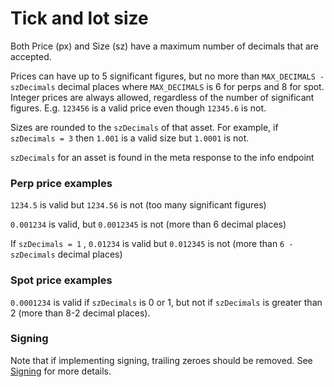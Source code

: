 # Tick and lot size

Both Price (px) and Size (sz) have a maximum number of decimals that are accepted.&#x20;

Prices can have up to 5 significant figures, but no more than `MAX_DECIMALS - szDecimals` decimal places where `MAX_DECIMALS` is 6 for perps and 8 for spot. Integer prices are always allowed, regardless of the number of significant figures. E.g. `123456` is a valid price even though `12345.6` is not.

Sizes are rounded to the `szDecimals` of that asset. For example, if `szDecimals = 3` then `1.001` is a valid size but `1.0001` is not.&#x20;

`szDecimals` for an asset is found in the meta response to the info endpoint

### Perp price examples

`1234.5` is valid but `1234.56` is not (too many significant figures)

`0.001234` is valid, but `0.0012345` is not (more than 6 decimal places)

If `szDecimals = 1` , `0.01234` is valid but `0.012345` is not (more than `6 - szDecimals` decimal places)

### Spot price examples

`0.0001234` is valid if `szDecimals` is 0 or 1, but not if `szDecimals` is greater than 2 (more than 8-2 decimal places).&#x20;

### Signing

Note that if implementing signing, trailing zeroes should be removed. See [Signing](https://hyperliquid.gitbook.io/hyperliquid-docs/for-developers/api/signing) for more details.

